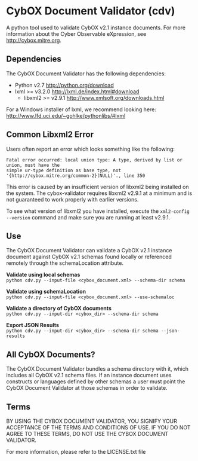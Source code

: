 # CybOX Document Validator (cdv)
A python tool used to validate CybOX v2.1 instance documents. For more information about the
Cyber Observable eXpression, see http://cybox.mitre.org.

## Dependencies
The CybOX Document Validator has the following dependencies:
* Python v2.7 http://python.org/download
* lxml >= v3.2.0 http://lxml.de/index.html#download
  * libxml2 >= v2.9.1 http://www.xmlsoft.org/downloads.html

For a Windows installer of lxml, we recommend looking here: http://www.lfd.uci.edu/~gohlke/pythonlibs/#lxml

## Common Libxml2 Error
Users often report an error which looks something like the following:
```
Fatal error occurred: local union type: A type, derived by list or union, must have the 
simple ur-type definition as base type, not '{http://cybox.mitre.org/common-2}(NULL)'., line 350
```
This error is caused by an insufficient version of libxml2 being installed on the system. The 
cybox-validator requires libxml2 v2.9.1 at a minimum and is not guaranteed to work properly with
earlier versions. 

To see what version of libxml2 you have installed, execute the `xml2-config --version` command
and make sure you are running at least v2.9.1.

## Use
The CybOX Document Validator can validate a CybOX v2.1 instance document against CybOX v2.1 schemas
found locally or referenced remotely through the schemaLocation attribute. 

**Validate using local schemas**  
`python cdv.py --input-file <cybox_document.xml> --schema-dir schema`

**Validate using schemaLocation**  
`python cdv.py --input-file <cybox_document.xml> --use-schemaloc`

**Validate a directory of CybOX documents**  
`python cdv.py --input-dir <cybox_dir> --schema-dir schema`

**Export JSON Results**  
`python cdv.py --input-dir <cybox_dir> --schema-dir schema --json-results`

## All CybOX Documents?
The CybOX Document Validator bundles a schema directory with it, which includes all CybOX v2.1 
schema files. If an instance document uses constructs or languages defined by other schemas
a user must point the CybOX Document Validator at those schemas in order to validate.

## Terms
BY USING THE CYBOX DOCUMENT VALIDATOR, YOU SIGNIFY YOUR ACCEPTANCE OF THE 
TERMS AND CONDITIONS OF USE.  IF YOU DO NOT AGREE TO THESE TERMS, DO NOT USE 
THE CYBOX DOCUMENT VALIDATOR.

For more information, please refer to the LICENSE.txt file
